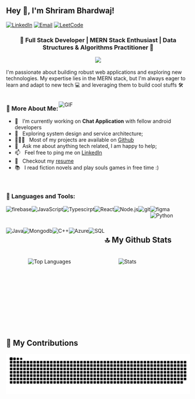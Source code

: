 ## Hey 👋, I'm Shriram Bhardwaj!
<p>
  <a href="https://www.linkedin.com/in/shriram-bhardwaj-b08791220/"><img src="https://img.shields.io/badge/LinkedIn-0077B5?style=for-the-badge&logo=linkedin&logoColor=white" alt="LinkedIn" /></a>
  <a href="mailto:shrirambhardwaj68@gmail.com"><img src="https://img.shields.io/badge/Email-D14836?style=for-the-badge&logo=gmail&logoColor=white" alt="Email" /></a>
  <a href="https://leetcode.com/u/HyperTension/"><img src="https://img.shields.io/badge/LeetCode-FFA116?style=for-the-badge&logo=LeetCode&logoColor=black" alt="LeetCode" /></a>
</p>

<h3 align="center">🚀 Full Stack Developer | MERN Stack Enthusiast | Data Structures & Algorithms Practitioner 🚀</h3>
<p align="center">
  <img src="https://readme-typing-svg.herokuapp.com?lines=Passionate+Web+Developer;Continuous+Learner;Innovation+Driven&center=true&width=500&height=50">
</p>

I'm passionate about building robust web applications and exploring new technologies. My expertise lies in the MERN stack, but I'm always eager to learn and adapt to new tech 💻 and leveraging them to build cool stuffs 🛠️
<br/>
<br/>

<img align="right" alt="GIF" src="https://raw.githubusercontent.com/rahul-jha98/rahul-jha98/main/techstack.gif" width="360px"/>
  
### 🧐 More About Me:

- 🔭 &nbsp; I’m currently working on **Chat Application** with fellow android developers
- 🌱 &nbsp; Exploring system design and service architecture; 
- 👨🏻‍💻 &nbsp; Most of my projects are available on [Github](https://github.com/27Shri03?tab=repositories)
- 💬 &nbsp; Ask me about anything tech related, I am happy to help;
- 📫 &nbsp; Feel free to ping me on [LinkedIn](https://www.linkedin.com/in/shriram-bhardwaj-b08791220/)
- 📝 &nbsp; Checkout my [resume](https://shriram-bhardwaj-27.tiiny.site/)
- 📚 &nbsp; I read fiction novels and play souls games in free time :)

<br>


### 🔨 Languages and Tools:

<img align="left" src="https://raw.githubusercontent.com/rahul-jha98/github_readme_icons/main/language_and_tools/square/firebase/firebase.svg" alt="firebase" height ="42px"/> </a>
<img align="left" alt="JavaScript" height ="42px"  src="https://raw.githubusercontent.com/rahul-jha98/github_readme_icons/main/language_and_tools/square/javascript/javascript.svg"> </a>
<img align="left" alt="Typescirpt" height ="42px" src="https://raw.githubusercontent.com/rahul-jha98/github_readme_icons/main/language_and_tools/square/typescript/typescript.svg"></a>
<img align="left" alt="React" height ="42px" src="https://raw.githubusercontent.com/rahul-jha98/github_readme_icons/main/language_and_tools/square/react/react.svg"></a>
<img align="left" alt="Node.js" height ="42px" src="https://raw.githubusercontent.com/rahul-jha98/github_readme_icons/main/language_and_tools/square/node/node.svg"></a>
<img src="https://raw.githubusercontent.com/rahul-jha98/github_readme_icons/main/language_and_tools/square/git-scm/git-scm.svg" align="left" alt="git" height='42px'/> </a>
<img src="https://raw.githubusercontent.com/rahul-jha98/github_readme_icons/main/language_and_tools/square/figma/figma.svg" alt="figma" height='42px'/> </a>
<img align="left" alt="Python" height ="42px" src="https://raw.githubusercontent.com/rahul-jha98/github_readme_icons/main/language_and_tools/square/python/python.svg"></a>
<img align="left" alt="Java" height ="42px" src="https://raw.githubusercontent.com/rahul-jha98/github_readme_icons/main/language_and_tools/square/java/java.svg"></a>
<br>
<img align="left" src="https://img.icons8.com/?size=100&id=8rKdRqZFLurS&format=png&color=000000" alt="Mongodb" height='42px'/> </a>
<img align="left" src="https://img.icons8.com/?size=100&id=TpULddJc4gTh&format=png&color=000000" alt="C++" height='42px'/> </a>
<img align="left" src="https://img.icons8.com/?size=100&id=VLKafOkk3sBX&format=png&color=000000" alt="Azure" height='42px'/> </a>
<img align="left" src="https://img.icons8.com/?size=100&id=rgPSE6nAB766&format=png&color=000000" alt="SQL" height='42px'/> </a>
<br>
<br>
## 🔝 My Github Stats
<div style="display: flex; justify-content: center; align-items: center; gap: 40px;">
  <br>
  <img src="https://github-readme-stats.vercel.app/api/top-langs/?username=27Shri03&layout=compact&theme=radical" align="left" alt="Top Languages" style="width: 43%; max-width: 350px; height: auto; margin: 20px;" />
  <img src="https://awesome-github-stats.azurewebsites.net/user-stats/27Shri03?cardType=github&theme=radical&preferLogin=false" align="right" alt="Stats" style="width: 45%; max-width: 350px; height: auto;" />
</div>
<br>
<br>
<br>
<br>
<br>
<br>
<br>
<br>
<br>

## 🐍 My Contributions
![Snake animation](https://raw.githubusercontent.com/27Shri03/27Shri03/output/snake.svg)



